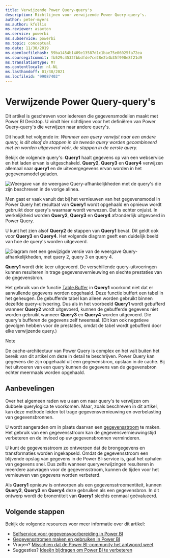 ```yaml
---
title: Verwijzende Power Query-query's
description: Richtlijnen voor verwijzende Power Query-query's.
author: peter-myers
ms.author: kfollis
ms.reviewer: asaxton
ms.service: powerbi
ms.subservice: powerbi
ms.topic: conceptual
ms.date: 11/30/2019
ms.openlocfilehash: 59ba1454b1409e13587d1c1bae75e06025fa72ea
ms.sourcegitcommit: fb529c4532fbbdfde7ce28e2b4b35f990e8f21d9
ms.translationtype: MT
ms.contentlocale: nl-NL
ms.lasthandoff: 01/30/2021
ms.locfileid: "99087402"
---
```

# <a name="referencing-power-query-queries"></a>Verwijzende Power Query-query's

Dit artikel is geschreven voor iedereen die gegevensmodellen maakt met Power BI Desktop. U vindt hier richtlijnen voor het definiëren van Power Query-query's die verwijzen naar andere query's.

Dit houdt het volgende in: _Wanneer een query verwijst naar een andere query, is dit alsof de stappen in de tweede query worden gecombineerd met en worden uitgevoerd vóór, de stappen in de eerste query._

Bekijk de volgende query's: **Query1** haalt gegevens op van een webservice en het laden ervan is uitgeschakeld. **Query2**, **Query3** en **Query4** verwijzen allemaal naar **query1** en de uitvoergegevens ervan worden in het gegevensmodel geladen.

![Weergave van de weergave Query-afhankelijkheden met de query's die zijn beschreven in de vorige alinea.](media/power-query-referenced-queries/query-dependencies-web-service.png)

Men gaat er vaak vanuit dat bij het vernieuwen van het gegevensmodel in Power Query het resultaat van **Query1** wordt opgehaald en opnieuw wordt gebruikt door query's waarnaar wordt verwezen. Dat is echter onjuist. In werkelijkheid worden **Query2**, **Query3** en **Query4** afzonderlijk uitgevoerd in Power Query.

U kunt het zien alsof **Query2** de stappen van **Query1** bevat. Dit geldt ook voor **Query3** en **Query4**. Het volgende diagram geeft een duidelijk beeld van hoe de query's worden uitgevoerd.

![Diagram met een gewijzigde versie van de weergave Query-afhankelijkheden, met query 2, query 3 en query 4.](media/power-query-referenced-queries/query-dependencies-web-service-concept.png)

**Query1** wordt drie keer uitgevoerd. De verschillende query-uitvoeringen kunnen resulteren in trage gegevensvernieuwing en slechte prestaties van de gegevensbron.

Het gebruik van de functie [Table.Buffer](/powerquery-m/table-buffer) in **Query1** voorkomt niet dat er aanvullende gegevens worden opgehaald. Deze functie buffert een tabel in het geheugen. De gebufferde tabel kan alleen worden gebruikt binnen dezelfde query-uitvoering. Dus als in het voorbeeld **Query1** wordt gebufferd wanneer **Query2** wordt uitgevoerd, kunnen de gebufferde gegevens niet worden gebruikt wanneer **Query3** en **Query4** worden uitgevoerd. Die query's bufferen de gegevens zelf tweemaal. (Dit kan ook negatieve gevolgen hebben voor de prestaties, omdat de tabel wordt gebufferd door elke verwijzende query.)

> [!NOTE]
> De cache-architectuur van Power Query is complex en het valt buiten het bereik van dit artikel om deze in detail te beschrijven. Power Query kan gegevens die zijn opgehaald uit een gegevensbron, opslaan in de cache. Bij het uitvoeren van een query kunnen de gegevens van de gegevensbron echter meermaals worden opgehaald.

## <a name="recommendations"></a>Aanbevelingen

Over het algemeen raden we u aan om naar query's te verwijzen om dubbele querylogica te voorkomen. Maar, zoals beschreven in dit artikel, kan deze methode leiden tot trage gegevensvernieuwing en overbelasting van gegevensbronnen.

U wordt aangeraden om in plaats daarvan een [gegevensstroom](../transform-model/dataflows/dataflows-introduction-self-service.md) te maken. Het gebruik van een gegevensstroom kan de gegevensvernieuwingstijd verbeteren en de invloed op uw gegevensbronnen verminderen.

U kunt de gegevensstroom zo ontwerpen dat de brongegevens en transformaties worden ingekapseld. Omdat de gegevensstroom een blijvende opslag van gegevens in de Power BI-service is, gaat het ophalen van gegevens snel. Dus zelfs wanneer queryverwijzingen resulteren in meerdere aanvragen voor de gegevensstroom, kunnen de tijden voor het vernieuwen van gegevens worden verbeterd.

Als **Query1** opnieuw is ontworpen als een gegevensstroomentiteit, kunnen **Query2**, **Query3** en **Query4** deze gebruiken als een gegevensbron. In dit ontwerp wordt de bronentiteit van **Query1** slechts eenmaal geëvalueerd.

## <a name="next-steps"></a>Volgende stappen

Bekijk de volgende resources voor meer informatie over dit artikel:

- [Selfservice voor gegevensvoorbereiding in Power BI](../transform-model/dataflows/dataflows-introduction-self-service.md)
- [Gegevensstromen maken en gebruiken in Power BI](../transform-model/dataflows/dataflows-create.md)
- Vragen? [Misschien dat de Power BI-community het antwoord weet](https://community.powerbi.com/)
- Suggesties? [Ideeën bijdragen om Power BI te verbeteren](https://ideas.powerbi.com/)